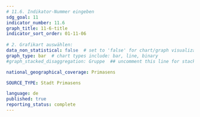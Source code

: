 ```yaml
---
# 11.6. Indikator-Nummer eingeben 
sdg_goal: 11 
indicator_number: 11.6
graph_title: 11-6-title
indicator_sort_order: 01-11-06
 
# 2. Grafikart auswählen: 
data_non_statistical: false  # set to 'false' for chart/graph visualization 
graph_type: bar  # chart types include: bar, line, binary 
#graph_stacked_disaggregation: Gruppe  ## uncomment this line for stacked bars. Replace 'Geschlecht' with the field of aggregation. 

national_geographical_coverage: Primasens

SOURCE_TYPE: Stadt Primasens

language: de   
published: true 
reporting_status: complete
---
```


